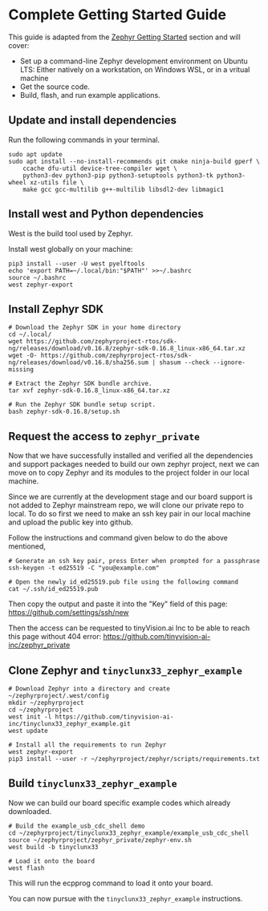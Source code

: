 # Complete Getting Started Guide    

This guide is adapted from the [Zephyr Getting Started](https://docs.zephyrproject.org/latest/develop/getting_started/index.html) section and will cover:

- Set up a command-line Zephyr development environment on Ubuntu LTS: Either natively on a workstation, on Windows WSL, or in a vritual machine
- Get the source code.
- Build, flash, and run example applications.

  
## Update and install dependencies

Run the following commands in your terminal.

```
sudo apt update
sudo apt install --no-install-recommends git cmake ninja-build gperf \
    ccache dfu-util device-tree-compiler wget \
    python3-dev python3-pip python3-setuptools python3-tk python3-wheel xz-utils file \
    make gcc gcc-multilib g++-multilib libsdl2-dev libmagic1
```


## Install west and Python dependencies

West is the build tool used by Zephyr.

Install west globally on your machine:

```
pip3 install --user -U west pyelftools
echo 'export PATH=~/.local/bin:"$PATH"' >>~/.bashrc
source ~/.bashrc
west zephyr-export
```


## Install Zephyr SDK

```
# Download the Zephyr SDK in your home directory
cd ~/.local/
wget https://github.com/zephyrproject-rtos/sdk-ng/releases/download/v0.16.8/zephyr-sdk-0.16.8_linux-x86_64.tar.xz
wget -O- https://github.com/zephyrproject-rtos/sdk-ng/releases/download/v0.16.8/sha256.sum | shasum --check --ignore-missing

# Extract the Zephyr SDK bundle archive.
tar xvf zephyr-sdk-0.16.8_linux-x86_64.tar.xz

# Run the Zephyr SDK bundle setup script.
bash zephyr-sdk-0.16.8/setup.sh
```


## Request the access to `zephyr_private`

Now that we have successfully installed and verified all the dependencies and support packages needed to build our own zephyr project,
next we can move on to copy Zephyr and its modules to the project folder in our local machine.

Since we are currently at the development stage and our board support is not added to Zephyr mainstream repo, we will clone our private repo to local.
To do so first we need to make an ssh key pair in our local machine and upload the public key into github.

Follow the instructions and command given below to do the above mentioned,

```
# Generate an ssh key pair, press Enter when prompted for a passphrase
ssh-keygen -t ed25519 -C "you@example.com"

# Open the newly id_ed25519.pub file using the following command
cat ~/.ssh/id_ed25519.pub
```

Then copy the output and paste it into the "Key" field of this page:
<https://github.com/settings/ssh/new>

Then the access can be requested to tinyVision.ai Inc to be able to reach this page without 404 error:
<https://github.com/tinyvision-ai-inc/zephyr_private>


## Clone Zephyr and `tinyclunx33_zephyr_example`

```
# Download Zephyr into a directory and create ~/zephyrproject/.west/config
mkdir ~/zephyrproject
cd ~/zephyrproject
west init -l https://github.com/tinyvision-ai-inc/tinyclunx33_zephyr_example.git
west update

# Install all the requirements to run Zephyr
west zephyr-export
pip3 install --user -r ~/zephyrproject/zephyr/scripts/requirements.txt
```


## Build `tinyclunx33_zephyr_example`

Now we can build our board specific example codes which already downloaded. 

```
# Build the example_usb_cdc_shell demo
cd ~/zephyrproject/tinyclunx33_zephyr_example/example_usb_cdc_shell 
source ~/zephyrproject/zephyr_private/zephyr-env.sh
west build -b tinyclunx33

# Load it onto the board
west flash
```

This will run the ecpprog command to load it onto your board.

You can now pursue with the `tinyclunx33_zephyr_example` instructions.
